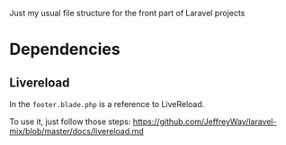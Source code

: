Just my usual file structure for the front part of Laravel projects

# Dependencies

## Livereload

In the `footer.blade.php` is a reference to LiveReload.

To use it, just follow those steps: https://github.com/JeffreyWay/laravel-mix/blob/master/docs/livereload.md
